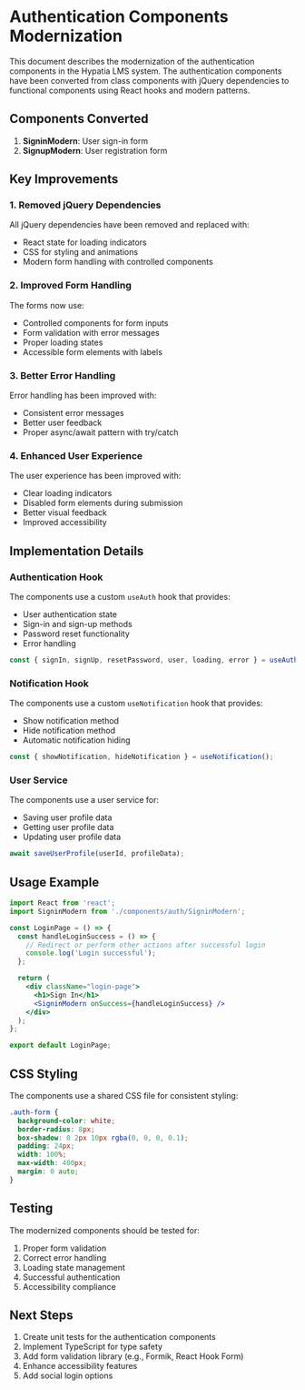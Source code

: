 # Authentication Components Modernization

This document describes the modernization of the authentication components in the Hypatia LMS system. The authentication components have been converted from class components with jQuery dependencies to functional components using React hooks and modern patterns.

## Components Converted

1. **SigninModern**: User sign-in form
2. **SignupModern**: User registration form

## Key Improvements

### 1. Removed jQuery Dependencies

All jQuery dependencies have been removed and replaced with:
- React state for loading indicators
- CSS for styling and animations
- Modern form handling with controlled components

### 2. Improved Form Handling

The forms now use:
- Controlled components for form inputs
- Form validation with error messages
- Proper loading states
- Accessible form elements with labels

### 3. Better Error Handling

Error handling has been improved with:
- Consistent error messages
- Better user feedback
- Proper async/await pattern with try/catch

### 4. Enhanced User Experience

The user experience has been improved with:
- Clear loading indicators
- Disabled form elements during submission
- Better visual feedback
- Improved accessibility

## Implementation Details

### Authentication Hook

The components use a custom `useAuth` hook that provides:
- User authentication state
- Sign-in and sign-up methods
- Password reset functionality
- Error handling

```javascript
const { signIn, signUp, resetPassword, user, loading, error } = useAuth();
```

### Notification Hook

The components use a custom `useNotification` hook that provides:
- Show notification method
- Hide notification method
- Automatic notification hiding

```javascript
const { showNotification, hideNotification } = useNotification();
```

### User Service

The components use a user service for:
- Saving user profile data
- Getting user profile data
- Updating user profile data

```javascript
await saveUserProfile(userId, profileData);
```

## Usage Example

```jsx
import React from 'react';
import SigninModern from './components/auth/SigninModern';

const LoginPage = () => {
  const handleLoginSuccess = () => {
    // Redirect or perform other actions after successful login
    console.log('Login successful');
  };

  return (
    <div className="login-page">
      <h1>Sign In</h1>
      <SigninModern onSuccess={handleLoginSuccess} />
    </div>
  );
};

export default LoginPage;
```

## CSS Styling

The components use a shared CSS file for consistent styling:

```css
.auth-form {
  background-color: white;
  border-radius: 8px;
  box-shadow: 0 2px 10px rgba(0, 0, 0, 0.1);
  padding: 24px;
  width: 100%;
  max-width: 400px;
  margin: 0 auto;
}
```

## Testing

The modernized components should be tested for:
1. Proper form validation
2. Correct error handling
3. Loading state management
4. Successful authentication
5. Accessibility compliance

## Next Steps

1. Create unit tests for the authentication components
2. Implement TypeScript for type safety
3. Add form validation library (e.g., Formik, React Hook Form)
4. Enhance accessibility features
5. Add social login options
